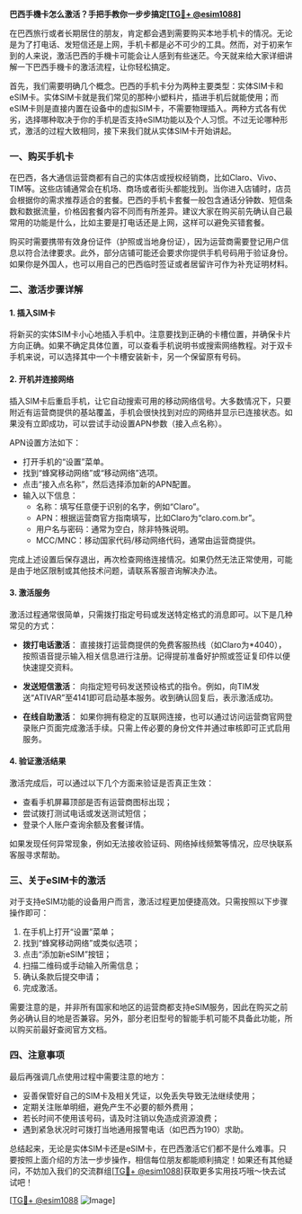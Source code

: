 **巴西手機卡怎么激活？手把手教你一步步搞定[[TG💪+ @esim1088](https://t.me/s/esim1088)]**

在巴西旅行或者长期居住的朋友，肯定都会遇到需要购买本地手机卡的情况。无论是为了打电话、发短信还是上网，手机卡都是必不可少的工具。然而，对于初来乍到的人来说，激活巴西的手機卡可能会让人感到有些迷茫。今天就来给大家详细讲解一下巴西手機卡的激活流程，让你轻松搞定。

首先，我们需要明确几个概念。巴西的手机卡分为两种主要类型：实体SIM卡和eSIM卡。实体SIM卡就是我们常见的那种小塑料片，插进手机后就能使用；而eSIM卡则是直接内置在设备中的虚拟SIM卡，不需要物理插入。两种方式各有优劣，选择哪种取决于你的手机是否支持eSIM功能以及个人习惯。不过无论哪种形式，激活的过程大致相同，接下来我们就从实体SIM卡开始讲起。

### 一、购买手机卡

在巴西，各大通信运营商都有自己的实体店或授权经销商，比如Claro、Vivo、TIM等。这些店铺通常会在机场、商场或者街头都能找到。当你进入店铺时，店员会根据你的需求推荐适合的套餐。巴西的手机卡套餐一般包含通话分钟数、短信条数和数据流量，价格因套餐内容不同而有所差异。建议大家在购买前先确认自己最常用的功能是什么，比如主要是打电话还是上网，这样可以避免买错套餐。

购买时需要携带有效身份证件（护照或当地身份证），因为运营商需要登记用户信息以符合法律要求。此外，部分店铺可能还会要求你提供手机号码用于验证身份。如果你是外国人，也可以用自己的巴西临时签证或者居留许可作为补充证明材料。

### 二、激活步骤详解

#### 1. 插入SIM卡

将新买的实体SIM卡小心地插入手机中。注意要找到正确的卡槽位置，并确保卡片方向正确。如果不确定具体位置，可以查看手机说明书或搜索网络教程。对于双卡手机来说，可以选择其中一个卡槽安装新卡，另一个保留原有号码。

#### 2. 开机并连接网络

插入SIM卡后重启手机，让它自动搜索可用的移动网络信号。大多数情况下，只要附近有运营商提供的基站覆盖，手机会很快找到对应的网络并显示已连接状态。如果没有立即成功，可以尝试手动设置APN参数（接入点名称）。

APN设置方法如下：
- 打开手机的“设置”菜单。
- 找到“蜂窝移动网络”或“移动网络”选项。
- 点击“接入点名称”，然后选择添加新的APN配置。
- 输入以下信息：
  - 名称：填写任意便于识别的名字，例如“Claro”。
  - APN：根据运营商官方指南填写，比如Claro为“claro.com.br”。
  - 用户名与密码：通常为空白，除非特殊说明。
  - MCC/MNC：移动国家代码/移动网络代码，通常由运营商提供。

完成上述设置后保存退出，再次检查网络连接情况。如果仍然无法正常使用，可能是由于地区限制或其他技术问题，请联系客服咨询解决办法。

#### 3. 激活服务

激活过程通常很简单，只需拨打指定号码或发送特定格式的消息即可。以下是几种常见的方式：

- **拨打电话激活**：
  直接拨打运营商提供的免费客服热线（如Claro为*4040），按照语音提示输入相关信息进行注册。记得提前准备好护照或签证复印件以便快速提交资料。

- **发送短信激活**：
  向指定短号码发送预设格式的指令。例如，向TIM发送“ATIVAR”至4141即可启动基本服务。收到确认回复后，表示激活成功。

- **在线自助激活**：
  如果你拥有稳定的互联网连接，也可以通过访问运营商官网登录账户页面完成激活手续。只需上传必要的身份文件并通过审核即可正式启用服务。

#### 4. 验证激活结果

激活完成后，可以通过以下几个方面来验证是否真正生效：
- 查看手机屏幕顶部是否有运营商图标出现；
- 尝试拨打测试电话或发送测试短信；
- 登录个人账户查询余额及套餐详情。

如果发现任何异常现象，例如无法接收验证码、网络掉线频繁等情况，应尽快联系客服寻求帮助。

### 三、关于eSIM卡的激活

对于支持eSIM功能的设备用户而言，激活过程更加便捷高效。只需按照以下步骤操作即可：

1. 在手机上打开“设置”菜单；
2. 找到“蜂窝移动网络”或类似选项；
3. 点击“添加新eSIM”按钮；
4. 扫描二维码或手动输入所需信息；
5. 确认条款后提交申请；
6. 完成激活。

需要注意的是，并非所有国家和地区的运营商都支持eSIM服务，因此在购买之前务必确认目的地是否兼容。另外，部分老旧型号的智能手机可能不具备此功能，所以购买前最好查阅官方文档。

### 四、注意事项

最后再强调几点使用过程中需要注意的地方：
- 妥善保管好自己的SIM卡及相关凭证，以免丢失导致无法继续使用；
- 定期关注账单明细，避免产生不必要的额外费用；
- 若长时间不使用该号码，请及时注销以免造成资源浪费；
- 遇到紧急状况时可拨打当地通用报警电话（如巴西为190）求助。

总结起来，无论是实体SIM卡还是eSIM卡，在巴西激活它们都不是什么难事。只要按照上面介绍的方法一步步操作，相信每位朋友都能顺利搞定！如果还有其他疑问，不妨加入我们的交流群组[[TG💪+ @esim1088](https://t.me/s/esim1088)]获取更多实用技巧哦～快去试试吧！

[[TG💪+ @esim1088](https://t.me/s/esim1088) ![Image](https://i.postimg.cc/4NQfJmqS/Snipaste-2025-05-13-00-14-12.png)]